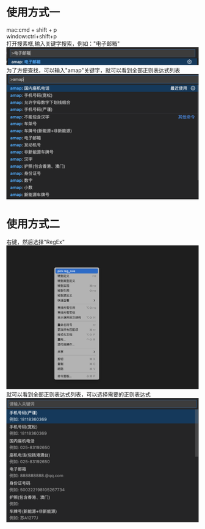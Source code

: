 # 使用方式一
mac:cmd + shift + p    
window:ctri+shift+p    
打开搜素框,输入关键字搜索，例如："电子邮箱"  
![image](./asserts/type1.png)  
为了方便查找，可以输入"amap"关键字，就可以看到全部正则表达式列表   
![image](./asserts/type_amap.png)  



# 使用方式二
右键，然后选择"RegEx"  
![image](./asserts/pickReg.png)
就可以看到全部正则表达式列表，可以选择需要的正则表达式  
![image](./asserts/pickReg2.png)



